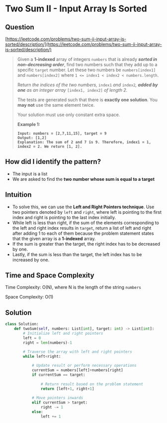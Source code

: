 # Two Sum II - Input Array Is Sorted

## Question

[https://leetcode.com/problems/two-sum-ii-input-array-is-sorted/description/](https://leetcode.com/problems/two-sum-ii-input-array-is-sorted/description/)

> Given a **1-indexed** array of integers `numbers` that is already _**sorted in non-decreasing order**_, find two numbers such that they add up to a specific `target` number. Let these two numbers be `numbers[index1]` and `numbers[index2]` where `1 <= index1 < index2 < numbers.length`.
>
> Return _the indices of the two numbers,_ `index1` _and_ `index2`_, **added by one** as an integer array_ `[index1, index2]` _of length 2._
>
> The tests are generated such that there is **exactly one solution**. You **may not** use the same element twice.
>
> Your solution must use only constant extra space.
>
> &#x20;
>
> **Example 1:**
>
> <pre><code><strong>Input: numbers = [2,7,11,15], target = 9
> </strong><strong>Output: [1,2]
> </strong><strong>Explanation: The sum of 2 and 7 is 9. Therefore, index1 = 1, index2 = 2. We return [1, 2].
> </strong></code></pre>

## How did I identify the pattern?

* The input is a list
* We are asked to find the **two number whose sum is equal to a target**

## Intuition

* To solve this, we can use the **Left and Right Pointers technique**. Use two pointers denoted by `left` and `right`, where left is pointing to the first index and right is pointing to the last index initially.
* While left is less than right, if the sum of the elements corresponding to the left and right index results in `target`, return a list of left and right after adding 1 to each of them because the problem statement states that the given array is a **1-indexed** array.
* If the sum is greater than the target, the right index has to be decreased by one.
* Lastly, if the sum is less than the target, the left index has to be increased by one.

## Time and Space Complexity

Time Complexity: O(N), where N is the length of the string `numbers`

Space Complexity: O(1)

## Solution

```python
class Solution:
    def twoSum(self, numbers: List[int], target: int) -> List[int]:
        # Initialize left and right pointers
        left = 0
        right = len(numbers)-1

        # Traverse the array with left and right pointers
        while left<right:
        
            # Update result or perform necessary operations
            currentSum = numbers[left]+numbers[right]
            if currentSum == target:
            
                # Return result based on the problem statement
                return [left+1, right+1]
                
            # Move pointers inwards
            elif currentSum > target:
                right -= 1
            else:
                left += 1
```
